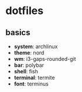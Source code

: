 # dotfiles

## basics

- **system**: archlinux
- **theme**: nord
- **wm**: i3-gaps-rounded-git
- **bar**: polybar
- **shell**: fish
- **terminal**: termite
- **font**: terminus
